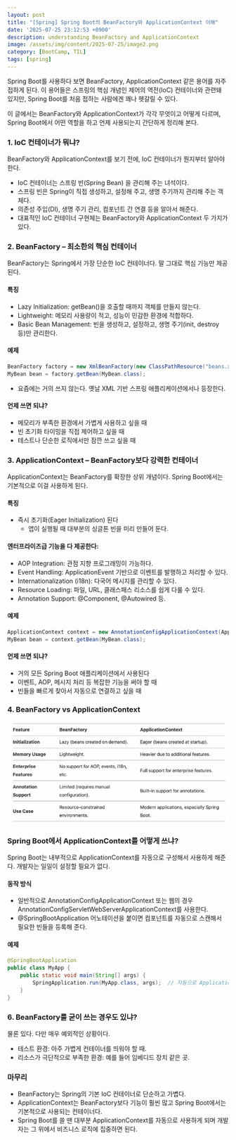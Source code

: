 ```yaml
---
layout: post
title: "[Spring] Spring Boot의 BeanFactory와 ApplicationContext 이해"
date: '2025-07-25 23:12:53 +0900'
description: understanding BeanFactory and ApplicationContext
image: /assets/img/content/2025-07-25/image2.png
category: [BootCamp, TIL]
tags: [spring]
---
```


Spring Boot를 사용하다 보면 BeanFactory, ApplicationContext 같은 용어를 자주 접하게 된다. 이 용어들은 스프링의 핵심 개념인 제어의 역전(IoC) 컨테이너와 관련돼 있지만, Spring Boot를 처음 접하는 사람에겐 꽤나 헷갈릴 수 있다.

이 글에서는 BeanFactory와 ApplicationContext가 각각 무엇이고 어떻게 다르며, Spring Boot에서 어떤 역할을 하고 언제 사용되는지 간단하게 정리해 본다.

### 1. IoC 컨테이너가 뭐냐?

BeanFactory와 ApplicationContext를 보기 전에, IoC 컨테이너가 뭔지부터 알아야 한다.

- IoC 컨테이너는 스프링 빈(Spring Bean) 을 관리해 주는 녀석이다.
- 스프링 빈은 Spring이 직접 생성하고, 설정해 주고, 생명 주기까지 관리해 주는 객체다.
- 의존성 주입(DI), 생명 주기 관리, 컴포넌트 간 연결 등을 알아서 해준다.
- 대표적인 IoC 컨테이너 구현체는 BeanFactory와 ApplicationContext 두 가지가 있다.

### 2. BeanFactory – 최소한의 핵심 컨테이너

BeanFactory는 Spring에서 가장 단순한 IoC 컨테이너다. 말 그대로 핵심 기능만 제공된다.

#### 특징

- Lazy Initialization: getBean()을 호출할 때까지 객체를 만들지 않는다.
- Lightweight: 메모리 사용량이 적고, 성능이 민감한 환경에 적합하다.
- Basic Bean Management: 빈을 생성하고, 설정하고, 생명 주기(init, destroy 등)만 관리한다.

#### 예제

``` java
BeanFactory factory = new XmlBeanFactory(new ClassPathResource("beans.xml"));
MyBean bean = factory.getBean(MyBean.class);
```
- 요즘에는 거의 쓰지 않는다. 옛날 XML 기반 스프링 애플리케이션에서나 등장한다.

#### 언제 쓰면 되냐?

- 메모리가 부족한 환경에서 가볍게 사용하고 싶을 때
- 빈 초기화 타이밍을 직접 제어하고 싶을 때
- 테스트나 단순한 로직에서만 잠깐 쓰고 싶을 때

### 3. ApplicationContext – BeanFactory보다 강력한 컨테이너

ApplicationContext는 BeanFactory를 확장한 상위 개념이다. Spring Boot에서는 기본적으로 이걸 사용하게 된다.

#### 특징
- 즉시 초기화(Eager Initialization) 된다
    - 앱이 실행될 때 대부분의 싱글톤 빈을 미리 만들어 둔다.

#### 엔터프라이즈급 기능을 다 제공한다:

- AOP Integration: 관점 지향 프로그래밍이 가능하다.
- Event Handling: ApplicationEvent 기반으로 이벤트를 발행하고 처리할 수 있다.
- Internationalization (i18n): 다국어 메시지를 관리할 수 있다.
- Resource Loading: 파일, URL, 클래스패스 리소스를 쉽게 다룰 수 있다.
- Annotation Support: @Component, @Autowired 등.

#### 예제

``` java
ApplicationContext context = new AnnotationConfigApplicationContext(AppConfig.class);
MyBean bean = context.getBean(MyBean.class);
```

#### 언제 쓰면 되냐?
- 거의 모든 Spring Boot 애플리케이션에서 사용된다
- 이벤트, AOP, 메시지 처리 등 복잡한 기능을 써야 할 때
- 빈들을 빠르게 찾아서 자동으로 연결하고 싶을 때

### 4. BeanFactory vs ApplicationContext

![image1](/assets/img/content/2025-07-25/image.png)

### Spring Boot에서 ApplicationContext를 어떻게 쓰냐?

Spring Boot는 내부적으로 ApplicationContext를 자동으로 구성해서 사용하게 해준다. 개발자는 일일이 설정할 필요가 없다.

#### 동작 방식

- 일반적으로 AnnotationConfigApplicationContext 또는 웹의 경우 AnnotationConfigServletWebServerApplicationContext를 사용한다.
- @SpringBootApplication 어노테이션을 붙이면 컴포넌트를 자동으로 스캔해서 필요한 빈들을 등록해 준다.

#### 예제

``` java
@SpringBootApplication
public class MyApp {
    public static void main(String[] args) {
        SpringApplication.run(MyApp.class, args);  // 자동으로 ApplicationContext가 초기화된다
    }
}

```

### 6. BeanFactory를 굳이 쓰는 경우도 있냐?
물론 있다. 다만 매우 예외적인 상황이다.
- 테스트 환경: 아주 가볍게 컨테이너를 띄워야 할 때.
- 리소스가 극단적으로 부족한 환경: 예를 들어 임베디드 장치 같은 곳.

### 마무리
- BeanFactory는 Spring의 기본 IoC 컨테이너로 단순하고 가볍다.
- ApplicationContext는 BeanFactory보다 기능이 훨씬 많고 Spring Boot에서는 기본적으로 사용되는 컨테이너다.
- Spring Boot를 쓸 땐 대부분 ApplicationContext를 자동으로 사용하게 되며 개발자는 그 위에서 비즈니스 로직에 집중하면 된다.